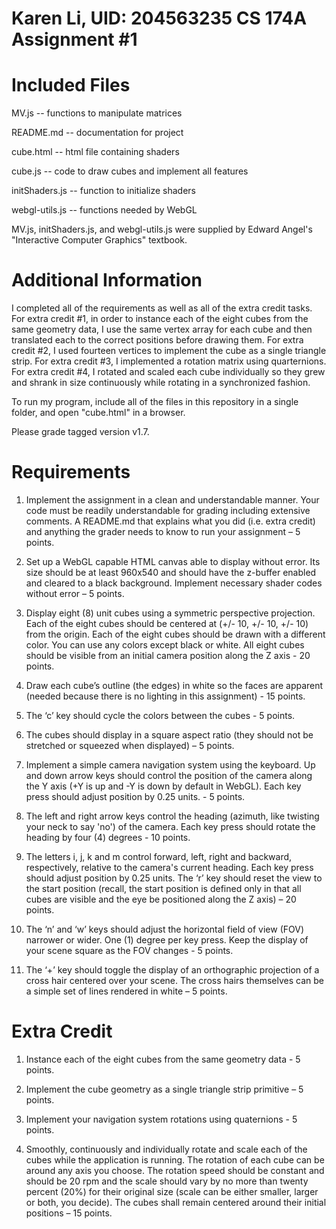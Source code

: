 Karen Li, UID: 204563235
CS 174A Assignment #1
========================

Included Files
==============
MV.js -- functions to manipulate matrices

README.md -- documentation for project

cube.html -- html file containing shaders 

cube.js -- code to draw cubes and implement all features

initShaders.js --  function to initialize shaders

webgl-utils.js -- functions needed by WebGL

MV.js, initShaders.js, and webgl-utils.js were supplied by Edward Angel's "Interactive Computer Graphics" textbook.

Additional Information
======================

I completed all of the requirements as well as all of the extra credit tasks. For extra credit #1, in order to instance each of the eight cubes from the same geometry data, I use the same vertex array for each cube and then translated each to the correct positions before drawing them. For extra credit #2, I used fourteen vertices to implement the cube as a single triangle strip. For extra credit #3, I implemented a rotation matrix using quarternions. For extra credit #4, I rotated and scaled each cube individually so they grew and shrank in size continuously while rotating in a synchronized fashion.

To run my program, include all of the files in this repository in a single folder, and open "cube.html" in a browser. 

Please grade tagged version v1.7. 

Requirements
============
 
1. Implement the assignment in a clean and understandable manner. Your code must be readily understandable for grading including extensive comments. A README.md that explains what you did (i.e. extra credit) and anything the grader needs to know to run your assignment – 5 points.
 
2. Set up a WebGL capable HTML canvas able to display without error. Its size should be at least 960x540 and should have the z-buffer enabled and cleared to a black background. Implement necessary shader codes without error – 5 points.

3. Display eight (8) unit cubes using a symmetric perspective projection. Each of the eight cubes should be centered at (+/- 10, +/- 10, +/- 10) from the origin. Each of the eight cubes should be drawn with a different color. You can use any colors except black or white. All eight cubes should be visible from an initial camera position along the Z axis - 20 points.

4. Draw each cube’s outline (the edges) in white so the faces are apparent (needed because there is no lighting in this assignment) - 15 points.

5. The ‘c’ key should cycle the colors between the cubes - 5 points.

6. The cubes should display in a square aspect ratio (they should not be stretched or squeezed when displayed) – 5 points.
 
7. Implement a simple camera navigation system using the keyboard. Up and down arrow keys should control the position of the camera along the Y axis (+Y is up and -Y is down by default in WebGL). Each key press should adjust position by 0.25 units. - 5 points.

8. The left and right arrow keys control the heading (azimuth, like twisting your neck to say 'no') of the camera. Each key press should rotate the heading by four (4) degrees - 10 points.

9. The letters i, j, k and m control forward, left, right and backward, respectively, relative to the camera's current heading. Each key press should adjust position by 0.25 units. The ‘r’ key should reset the view to the start position (recall, the start position is defined only in that all cubes are visible and the eye be positioned along the Z axis) – 20 points.

10. The ‘n’ and ‘w’ keys should adjust the horizontal field of view (FOV) narrower or wider. One (1) degree per key press. Keep the display of your scene square as the FOV changes - 5 points.

11. The ‘+’ key should toggle the display of an orthographic projection of a cross hair centered over your scene. The cross hairs themselves can be a simple set of lines rendered in white – 5 points.

Extra Credit
============

1. Instance each of the eight cubes from the same geometry data - 5 points.

2. Implement the cube geometry as a single triangle strip primitive – 5 points.

3. Implement your navigation system rotations using quaternions - 5 points.

4. Smoothly, continuously and individually rotate and scale each of the cubes while the application is running. The rotation of each cube can be around any axis you choose. The rotation speed should be constant and should be 20 rpm and the scale should vary by no more than twenty percent (20%) for their original size (scale can be either smaller, larger or both, you decide). The cubes shall remain centered around their initial positions – 15 points.
